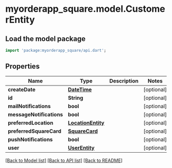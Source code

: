 # myorderapp_square.model.CustomerEntity

## Load the model package
```dart
import 'package:myorderapp_square/api.dart';
```

## Properties
Name | Type | Description | Notes
------------ | ------------- | ------------- | -------------
**createDate** | [**DateTime**](DateTime.md) |  | [optional] 
**id** | **String** |  | [optional] 
**mailNotifications** | **bool** |  | [optional] 
**messageNotifications** | **bool** |  | [optional] 
**preferredLocation** | [**LocationEntity**](LocationEntity.md) |  | [optional] 
**preferredSquareCard** | [**SquareCard**](SquareCard.md) |  | [optional] 
**pushNotifications** | **bool** |  | [optional] 
**user** | [**UserEntity**](UserEntity.md) |  | [optional] 

[[Back to Model list]](../README.md#documentation-for-models) [[Back to API list]](../README.md#documentation-for-api-endpoints) [[Back to README]](../README.md)


